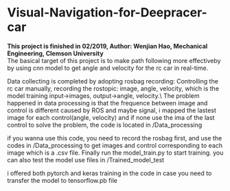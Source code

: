 # Visual-Navigation-for-Deepracer-car

**This project is finished in 02/2019, Author: Wenjian Hao, Mechanical Engineering, Clemson University** <br />
The basical target of this project is to make path following more effectiveby by using cnn model to get angle and velocity for the rc car in real-time.

Data collecting is completed by adopting rosbag recording: Controlling the rc car manually, recording the rostopic: image, angle, velocity, which is the model training input->images, output->angle, velocity.\\
The problem happened in data processing is that the frequence between image and control is different caused by ROS and maybe signal, i mapped the lastest image for each control(angle, velocity) and if none use the ima of the last control to solve the problem, the code is located in /Data_processing

if you wanna use this code, you need to record the rosbag first, and use the codes in /Data_processing to get images and control corresponding to each image which is a .csv file. Finally run the model_train.py to start training. you can also test the model use files in /Trained_model_test

i offered both pytorch and keras training in the code in case you need to transfer the model to tensorflow.pb file
